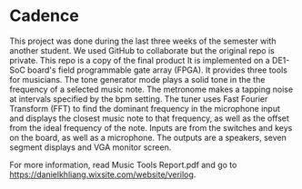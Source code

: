 # Cadence
This project was done during the last three weeks of the semester with another student. We used GitHub to collaborate but the original repo is private. This repo is a copy of the final product It is implemented on a DE1-SoC board's field programmable gate array (FPGA). It provides three tools for musicians. The tone generator mode plays a solid tone in the the frequency of a selected music note. The metronome makes a tapping noise at intervals specified by the bpm setting. The tuner uses Fast Fourier Transform (FFT) to find the dominant frequency in the microphone input and displays the closest music note to that frequency, as well as the offset from the ideal frequency of the note. Inputs are from the switches and keys on the board, as well as a microphone. The outputs are a speakers, seven segment displays and VGA monitor screen.

For more information, read Music Tools Report.pdf and go to https://danielkhliang.wixsite.com/website/verilog.